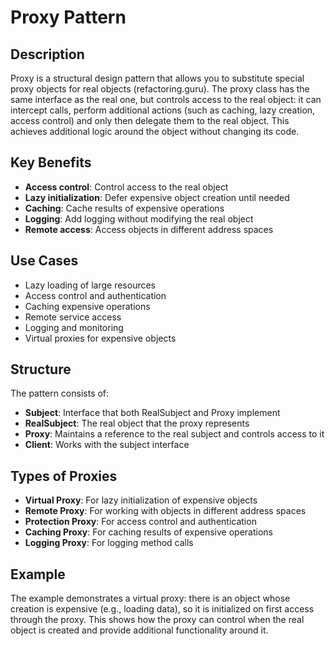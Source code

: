 # Proxy Pattern

## Description

Proxy is a structural design pattern that allows you to substitute special proxy objects for real objects (refactoring.guru). The proxy class has the same interface as the real one, but controls access to the real object: it can intercept calls, perform additional actions (such as caching, lazy creation, access control) and only then delegate them to the real object. This achieves additional logic around the object without changing its code.

## Key Benefits

- **Access control**: Control access to the real object
- **Lazy initialization**: Defer expensive object creation until needed
- **Caching**: Cache results of expensive operations
- **Logging**: Add logging without modifying the real object
- **Remote access**: Access objects in different address spaces

## Use Cases

- Lazy loading of large resources
- Access control and authentication
- Caching expensive operations
- Remote service access
- Logging and monitoring
- Virtual proxies for expensive objects

## Structure

The pattern consists of:
- **Subject**: Interface that both RealSubject and Proxy implement
- **RealSubject**: The real object that the proxy represents
- **Proxy**: Maintains a reference to the real subject and controls access to it
- **Client**: Works with the subject interface

## Types of Proxies

- **Virtual Proxy**: For lazy initialization of expensive objects
- **Remote Proxy**: For working with objects in different address spaces
- **Protection Proxy**: For access control and authentication
- **Caching Proxy**: For caching results of expensive operations
- **Logging Proxy**: For logging method calls

## Example

The example demonstrates a virtual proxy: there is an object whose creation is expensive (e.g., loading data), so it is initialized on first access through the proxy. This shows how the proxy can control when the real object is created and provide additional functionality around it. 